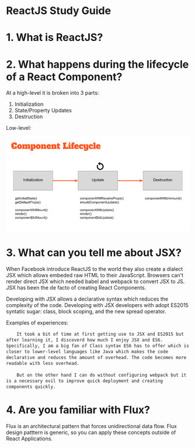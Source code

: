 [React-LifeCycle]: img/low-level-lifecycle.png
[Flux-Cycle]: img/flux.png
# ReactJS Study Guide

# 1. What is ReactJS?

# 2. What happens during the lifecycle of a React Component?

At a high-level it is broken into 3 parts:  
1. Initialization
2. State/Property Updates
3. Destruction

Low-level:

![Low-Level Life Cycle][React-LifeCycle]


# 3. What can you tell me about JSX?

When Facebook introduce ReactJS to the world they also create a dialect JSX which allows embeded raw HTML to their JavaScript. Browsers can't render direct JSX which needed babel and webpack to convert JSX to JS. JSX has been the de facto of creating React Components.

Developing with JSX allows a declarative syntax which reduces the complexity of the code. Developing with JSX developers with adopt ES2015 syntatic sugar: class, block scoping, and the new spread operator.

Examples of experiences:
```
    It took a bit of time at first getting use to JSX and ES2015 but after learning it, I discoverd how much I enjoy JSX and ES6. Specifically, I am a big fan of Class syntax ES6 has to offer which is closer to lower-level languages like Java which makes the code declarative and reduces the amount of overhead. The code becomes more readable with less overhead.

    But on the other hand I can do without configuring webpack but it is a necessary evil to improve quick deployment and creating components quickly.
```

# 4. Are you familiar with Flux?

Flux is an architectural pattern that forces unidirectional data flow. Flux design patttern is generic, so you can apply these concepts outside of React Applications.